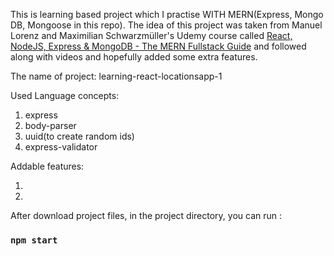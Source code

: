 This is learning based project which I practise WITH MERN(Express, Mongo DB, Mongoose in this repo). The idea of this project was taken from Manuel Lorenz and Maximilian Schwarzmüller's Udemy course called [React, NodeJS, Express & MongoDB - The MERN Fullstack Guide](https://www.udemy.com/course/react-nodejs-express-mongodb-the-mern-fullstack-guide/) and followed along with videos and hopefully added some extra features.

The name of project: learning-react-locationsapp-1

Used Language concepts:

1. express
2. body-parser
3. uuid(to create random ids)
4. express-validator

Addable features:

1.
2.

After download project files, in the project directory, you can run :

### `npm start`
